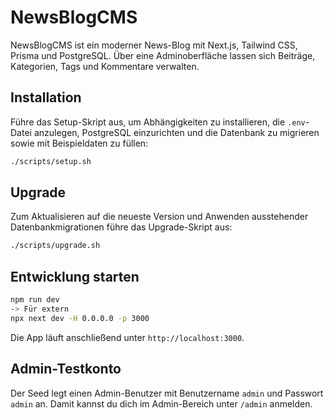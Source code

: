 # NewsBlogCMS

NewsBlogCMS ist ein moderner News-Blog mit Next.js, Tailwind CSS, Prisma und PostgreSQL. Über eine Adminoberfläche lassen sich Beiträge, Kategorien, Tags und Kommentare verwalten.

## Installation

Führe das Setup-Skript aus, um Abhängigkeiten zu installieren, die `.env`-Datei anzulegen, PostgreSQL einzurichten und die Datenbank zu migrieren sowie mit Beispieldaten zu füllen:

```bash
./scripts/setup.sh
```

## Upgrade

Zum Aktualisieren auf die neueste Version und Anwenden ausstehender Datenbankmigrationen führe das Upgrade-Skript aus:

```bash
./scripts/upgrade.sh
```

## Entwicklung starten

```bash
npm run dev
-> Für extern
npx next dev -H 0.0.0.0 -p 3000
```

Die App läuft anschließend unter `http://localhost:3000`.

## Admin-Testkonto

Der Seed legt einen Admin-Benutzer mit Benutzername `admin` und Passwort `admin` an. Damit kannst du dich im Admin-Bereich unter `/admin` anmelden.
